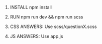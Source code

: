 1. INSTALL
npm install

2. RUN
npm run dev && npm run scss

3. CSS ANSWERS:
Use scss/questionX.scss

4. JS ANSWERS:
Use app.js